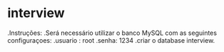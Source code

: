 # interview
.Instruções:
.Será necessário utilizar o banco MySQL com as seguintes configuraçoes:
.usuario : root
.senha: 1234
.criar o database interview.
